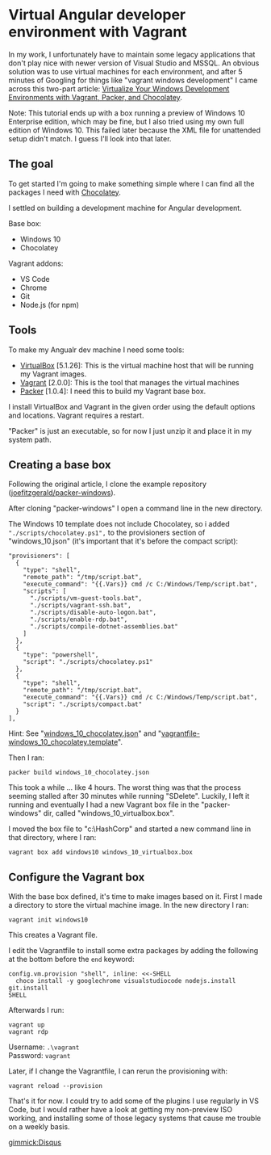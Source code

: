 # Virtual Angular developer environment with Vagrant 

In my work, I unfortunately have to maintain some legacy applications that don't play nice with newer version of Visual Studio and MSSQL. An obvious solution was to use virtual machines for each environment, and after 5 minutes of Googling for things like "vagrant windows development" I came across this two-part article: [Virtualize Your Windows Development Environments with Vagrant, Packer, and Chocolatey](http://www.developer.com/net/virtualize-your-windows-development-environments-with-vagrant-packer-and-chocolatey-part-1.html).

Note: This tutorial ends up with a box running a preview of Windows 10 Enterprise edition, which may be fine, but I also tried using my own full edition of Windows 10. This failed later because the XML file for unattended setup didn't match. I guess I'll look into that later.

## The goal

To get started I'm going to make something simple where I can find all the packages I need with [Chocolatey](https://chocolatey.org). 

I settled on building a development machine for Angular development.

Base box:

* Windows 10
* Chocolatey

Vagrant addons:

* VS Code
* Chrome
* Git
* Node.js (for npm)

## Tools

To make my Angualr dev machine I need some tools:

* [VirtualBox](https://www.virtualbox.org/wiki/Downloads) [5.1.26]:
  This is the virtual machine host that will be running my Vagrant images.
* [Vagrant](https://www.vagrantup.com/downloads.html) [2.0.0]:
  This is the tool that manages the virtual machines
* [Packer](https://www.packer.io/downloads.html) [1.0.4]:
  I need this to build my Vagrant base box.

I install VirtualBox and Vagrant in the given order using the default options and locations. Vagrant requires a restart.

"Packer" is just an executable, so for now I just unzip it and place it in my system path.

## Creating a base box

Following the original article, I clone the example repository
([joefitzgerald/packer-windows](https://github.com/joefitzgerald/packer-windows.git)).

<!--
I copied my Windows Professional 10 ISO into "packer-windows\iso\windows10.iso".

I then calculated the SHA1 checksum using [File Checksum Integrity Verifier](https://support.microsoft.com/en-us/help/841290)

    fciv.exe -sha1 .\iso\windows10.iso

I edited "packer-windows\answer_files\10\Autounattend.xml" to set the &lt;ProductKey&gt;, remembering to wrap the key with &lt;Key&gt; tags.

    packer build -var iso_url=./iso/windows10.iso -var iso_checksum=c42b107cb8930ca82a42be0f9325a37be2e8ff64 windows_10.json

This sort of works, but fails because the answers in the autounattend.xml file doesn't match the ISO :/
-->

After cloning "packer-windows" I open a command line in the new directory.

The Windows 10 template does not include Chocolatey, so i added ``"./scripts/chocolatey.ps1",`` to the provisioners section of "windows_10.json" (it's important that it's before the compact script):

    "provisioners": [
      {
        "type": "shell",
        "remote_path": "/tmp/script.bat",
        "execute_command": "{{.Vars}} cmd /c C:/Windows/Temp/script.bat",
        "scripts": [
          "./scripts/vm-guest-tools.bat",
          "./scripts/vagrant-ssh.bat",
          "./scripts/disable-auto-logon.bat",
          "./scripts/enable-rdp.bat",
          "./scripts/compile-dotnet-assemblies.bat"
        ]
      },
      {
        "type": "powershell",
        "script": "./scripts/chocolatey.ps1"
      },
      {
        "type": "shell",
        "remote_path": "/tmp/script.bat",
        "execute_command": "{{.Vars}} cmd /c C:/Windows/Temp/script.bat",
        "script": "./scripts/compact.bat"
      }
    ],

Hint: See "[windows_10_chocolatey.json](examples/windows_10_chocolatey.json)" and "[vagrantfile-windows_10_chocolatey.template](examples/vagrantfile-windows_10_chocolatey.template)".

Then I ran:

    packer build windows_10_chocolatey.json

This took a while ... like 4 hours. The worst thing was that the process seeming stalled after 30 minutes while running "SDelete". Luckily, I left it running and eventually I had a new Vagrant box file in the "packer-windows" dir, called "windows_10_virtualbox.box".

I moved the box file to "c:\HashCorp" and started a new command line in that directory, where I ran:

    vagrant box add windows10 windows_10_virtualbox.box

## Configure the Vagrant box

With the base box defined, it's time to make images based on it. First I made a directory to store the virtual machine image. In the new directory I ran: 

    vagrant init windows10

This creates a Vagrant file.

I edit the Vagrantfile to install some extra packages by adding the following at the bottom before the ``end`` keyword:

    config.vm.provision "shell", inline: <<-SHELL
      choco install -y googlechrome visualstudiocode nodejs.install git.install
    SHELL

Afterwards I run:

    vagrant up
    vagrant rdp

Username: ``.\vagrant``  
Password: ``vagrant``

Later, if I change the Vagrantfile, I can rerun the provisioning with:

    vagrant reload --provision

That's it for now. I could try to add some of the plugins I use regularly in VS Code, but I would rather have a look at getting my non-preview ISO working, and installing some of those legacy systems that cause me trouble on a weekly basis.

[gimmick:Disqus](swissarmyronin-github-io)
